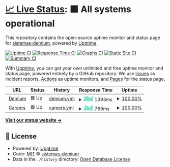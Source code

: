 # [📈 Live Status](https://demo.upptime.js.org): <!--live status--> **🟩 All systems operational**

This repository contains the open-source uptime monitor and status page for [sistemas-demium](https://demo.upptime.js.org), powered by [Upptime](https://github.com/upptime/upptime).

[![Uptime CI](https://github.com/sistemas-demium/monitoring/workflows/Uptime%20CI/badge.svg)](https://github.com/sistemas-demium/monitoring/actions?query=workflow%3A%22Uptime+CI%22)
[![Response Time CI](https://github.com/sistemas-demium/monitoring/workflows/Response%20Time%20CI/badge.svg)](https://github.com/sistemas-demium/monitoring/actions?query=workflow%3A%22Response+Time+CI%22)
[![Graphs CI](https://github.com/sistemas-demium/monitoring/workflows/Graphs%20CI/badge.svg)](https://github.com/sistemas-demium/monitoring/actions?query=workflow%3A%22Graphs+CI%22)
[![Static Site CI](https://github.com/sistemas-demium/monitoring/workflows/Static%20Site%20CI/badge.svg)](https://github.com/sistemas-demium/monitoring/actions?query=workflow%3A%22Static+Site+CI%22)
[![Summary CI](https://github.com/sistemas-demium/monitoring/workflows/Summary%20CI/badge.svg)](https://github.com/sistemas-demium/monitoring/actions?query=workflow%3A%22Summary+CI%22)

With [Upptime](https://upptime.js.org), you can get your own unlimited and free uptime monitor and status page, powered entirely by a GitHub repository. We use [Issues](https://github.com/sistemas-demium/monitoring/issues) as incident reports, [Actions](https://github.com/sistemas-demium/monitoring/actions) as uptime monitors, and [Pages](https://demo.upptime.js.org) for the status page.

<!--start: status pages-->
<!-- This summary is generated by Upptime (https://github.com/upptime/upptime) -->
<!-- Do not edit this manually, your changes will be overwritten -->
<!-- prettier-ignore -->
| URL | Status | History | Response Time | Uptime |
| --- | ------ | ------- | ------------- | ------ |
| <img alt="" src="https://favicons.githubusercontent.com/www.demium.com" height="13"> [Demium](https://www.demium.com) | 🟩 Up | [demium.yml](https://github.com/sistemas-demium/monitoring/commits/HEAD/history/demium.yml) | <details><summary><img alt="Response time graph" src="./graphs/demium/response-time-week.png" height="20"> 1393ms</summary><br><a href="https://sistemas-demium.github.io/monitoring/history/demium"><img alt="Response time 1393" src="https://img.shields.io/endpoint?url=https%3A%2F%2Fraw.githubusercontent.com%2Fsistemas-demium%2Fmonitoring%2FHEAD%2Fapi%2Fdemium%2Fresponse-time.json"></a><br><a href="https://sistemas-demium.github.io/monitoring/history/demium"><img alt="24-hour response time 1195" src="https://img.shields.io/endpoint?url=https%3A%2F%2Fraw.githubusercontent.com%2Fsistemas-demium%2Fmonitoring%2FHEAD%2Fapi%2Fdemium%2Fresponse-time-day.json"></a><br><a href="https://sistemas-demium.github.io/monitoring/history/demium"><img alt="7-day response time 1393" src="https://img.shields.io/endpoint?url=https%3A%2F%2Fraw.githubusercontent.com%2Fsistemas-demium%2Fmonitoring%2FHEAD%2Fapi%2Fdemium%2Fresponse-time-week.json"></a><br><a href="https://sistemas-demium.github.io/monitoring/history/demium"><img alt="30-day response time 1393" src="https://img.shields.io/endpoint?url=https%3A%2F%2Fraw.githubusercontent.com%2Fsistemas-demium%2Fmonitoring%2FHEAD%2Fapi%2Fdemium%2Fresponse-time-month.json"></a><br><a href="https://sistemas-demium.github.io/monitoring/history/demium"><img alt="1-year response time 1393" src="https://img.shields.io/endpoint?url=https%3A%2F%2Fraw.githubusercontent.com%2Fsistemas-demium%2Fmonitoring%2FHEAD%2Fapi%2Fdemium%2Fresponse-time-year.json"></a></details> | <details><summary><a href="https://sistemas-demium.github.io/monitoring/history/demium">100.00%</a></summary><a href="https://sistemas-demium.github.io/monitoring/history/demium"><img alt="All-time uptime 100.00%" src="https://img.shields.io/endpoint?url=https%3A%2F%2Fraw.githubusercontent.com%2Fsistemas-demium%2Fmonitoring%2FHEAD%2Fapi%2Fdemium%2Fuptime.json"></a><br><a href="https://sistemas-demium.github.io/monitoring/history/demium"><img alt="24-hour uptime 100.00%" src="https://img.shields.io/endpoint?url=https%3A%2F%2Fraw.githubusercontent.com%2Fsistemas-demium%2Fmonitoring%2FHEAD%2Fapi%2Fdemium%2Fuptime-day.json"></a><br><a href="https://sistemas-demium.github.io/monitoring/history/demium"><img alt="7-day uptime 100.00%" src="https://img.shields.io/endpoint?url=https%3A%2F%2Fraw.githubusercontent.com%2Fsistemas-demium%2Fmonitoring%2FHEAD%2Fapi%2Fdemium%2Fuptime-week.json"></a><br><a href="https://sistemas-demium.github.io/monitoring/history/demium"><img alt="30-day uptime 100.00%" src="https://img.shields.io/endpoint?url=https%3A%2F%2Fraw.githubusercontent.com%2Fsistemas-demium%2Fmonitoring%2FHEAD%2Fapi%2Fdemium%2Fuptime-month.json"></a><br><a href="https://sistemas-demium.github.io/monitoring/history/demium"><img alt="1-year uptime 100.00%" src="https://img.shields.io/endpoint?url=https%3A%2F%2Fraw.githubusercontent.com%2Fsistemas-demium%2Fmonitoring%2FHEAD%2Fapi%2Fdemium%2Fuptime-year.json"></a></details>
| <img alt="" src="https://favicons.githubusercontent.com/careers.demium.com" height="13"> [Careers](https://careers.demium.com/) | 🟩 Up | [careers.yml](https://github.com/sistemas-demium/monitoring/commits/HEAD/history/careers.yml) | <details><summary><img alt="Response time graph" src="./graphs/careers/response-time-week.png" height="20"> 769ms</summary><br><a href="https://sistemas-demium.github.io/monitoring/history/careers"><img alt="Response time 769" src="https://img.shields.io/endpoint?url=https%3A%2F%2Fraw.githubusercontent.com%2Fsistemas-demium%2Fmonitoring%2FHEAD%2Fapi%2Fcareers%2Fresponse-time.json"></a><br><a href="https://sistemas-demium.github.io/monitoring/history/careers"><img alt="24-hour response time 706" src="https://img.shields.io/endpoint?url=https%3A%2F%2Fraw.githubusercontent.com%2Fsistemas-demium%2Fmonitoring%2FHEAD%2Fapi%2Fcareers%2Fresponse-time-day.json"></a><br><a href="https://sistemas-demium.github.io/monitoring/history/careers"><img alt="7-day response time 769" src="https://img.shields.io/endpoint?url=https%3A%2F%2Fraw.githubusercontent.com%2Fsistemas-demium%2Fmonitoring%2FHEAD%2Fapi%2Fcareers%2Fresponse-time-week.json"></a><br><a href="https://sistemas-demium.github.io/monitoring/history/careers"><img alt="30-day response time 769" src="https://img.shields.io/endpoint?url=https%3A%2F%2Fraw.githubusercontent.com%2Fsistemas-demium%2Fmonitoring%2FHEAD%2Fapi%2Fcareers%2Fresponse-time-month.json"></a><br><a href="https://sistemas-demium.github.io/monitoring/history/careers"><img alt="1-year response time 769" src="https://img.shields.io/endpoint?url=https%3A%2F%2Fraw.githubusercontent.com%2Fsistemas-demium%2Fmonitoring%2FHEAD%2Fapi%2Fcareers%2Fresponse-time-year.json"></a></details> | <details><summary><a href="https://sistemas-demium.github.io/monitoring/history/careers">100.00%</a></summary><a href="https://sistemas-demium.github.io/monitoring/history/careers"><img alt="All-time uptime 100.00%" src="https://img.shields.io/endpoint?url=https%3A%2F%2Fraw.githubusercontent.com%2Fsistemas-demium%2Fmonitoring%2FHEAD%2Fapi%2Fcareers%2Fuptime.json"></a><br><a href="https://sistemas-demium.github.io/monitoring/history/careers"><img alt="24-hour uptime 100.00%" src="https://img.shields.io/endpoint?url=https%3A%2F%2Fraw.githubusercontent.com%2Fsistemas-demium%2Fmonitoring%2FHEAD%2Fapi%2Fcareers%2Fuptime-day.json"></a><br><a href="https://sistemas-demium.github.io/monitoring/history/careers"><img alt="7-day uptime 100.00%" src="https://img.shields.io/endpoint?url=https%3A%2F%2Fraw.githubusercontent.com%2Fsistemas-demium%2Fmonitoring%2FHEAD%2Fapi%2Fcareers%2Fuptime-week.json"></a><br><a href="https://sistemas-demium.github.io/monitoring/history/careers"><img alt="30-day uptime 100.00%" src="https://img.shields.io/endpoint?url=https%3A%2F%2Fraw.githubusercontent.com%2Fsistemas-demium%2Fmonitoring%2FHEAD%2Fapi%2Fcareers%2Fuptime-month.json"></a><br><a href="https://sistemas-demium.github.io/monitoring/history/careers"><img alt="1-year uptime 100.00%" src="https://img.shields.io/endpoint?url=https%3A%2F%2Fraw.githubusercontent.com%2Fsistemas-demium%2Fmonitoring%2FHEAD%2Fapi%2Fcareers%2Fuptime-year.json"></a></details>

<!--end: status pages-->

[**Visit our status website →**](https://demo.upptime.js.org)

## 📄 License

- Powered by: [Upptime](https://github.com/upptime/upptime)
- Code: [MIT](./LICENSE) © [sistemas-demium](https://demo.upptime.js.org)
- Data in the `./history` directory: [Open Database License](https://opendatacommons.org/licenses/odbl/1-0/)

